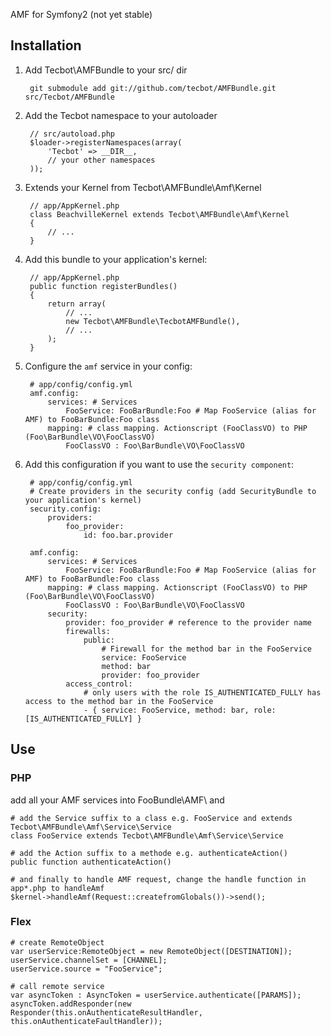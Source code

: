 AMF for Symfony2 (not yet stable)

## Installation

  1. Add Tecbot\AMFBundle to your src/ dir

          git submodule add git://github.com/tecbot/AMFBundle.git src/Tecbot/AMFBundle
    
  2. Add the Tecbot namespace to your autoloader

          // src/autoload.php
          $loader->registerNamespaces(array(
              'Tecbot' => __DIR__,
              // your other namespaces
          ));

  3. Extends your Kernel from Tecbot\AMFBundle\Amf\Kernel

          // app/AppKernel.php
          class BeachvilleKernel extends Tecbot\AMFBundle\Amf\Kernel
          {
              // ...
          }

  4. Add this bundle to your application's kernel:

          // app/AppKernel.php
          public function registerBundles()
          {
              return array(
                  // ...
                  new Tecbot\AMFBundle\TecbotAMFBundle(),
                  // ...
              );
          }

  5. Configure the `amf` service in your config:

          # app/config/config.yml
          amf.config:
              services: # Services
                  FooService: FooBarBundle:Foo # Map FooService (alias for AMF) to FooBarBundle:Foo class
              mapping: # class mapping. Actionscript (FooClassVO) to PHP (Foo\BarBundle\VO\FooClassVO)
                  FooClassVO : Foo\BarBundle\VO\FooClassVO

  6. Add this configuration if you want to use the `security component`:
          
          # app/config/config.yml
          # Create providers in the security config (add SecurityBundle to your application's kernel)
          security.config:
              providers:
                  foo_provider:
                      id: foo.bar.provider

          amf.config:
              services: # Services
                  FooService: FooBarBundle:Foo # Map FooService (alias for AMF) to FooBarBundle:Foo class
              mapping: # class mapping. Actionscript (FooClassVO) to PHP (Foo\BarBundle\VO\FooClassVO)
                  FooClassVO : Foo\BarBundle\VO\FooClassVO
              security:
                  provider: foo_provider # reference to the provider name
                  firewalls:
                      public:
                          # Firewall for the method bar in the FooService
                          service: FooService
                          method: bar
                          provider: foo_provider
                  access_control:
                      # only users with the role IS_AUTHENTICATED_FULLY has access to the method bar in the FooService
                      - { service: FooService, method: bar, role: [IS_AUTHENTICATED_FULLY] }

## Use

### PHP

add all your AMF services into FooBundle\AMF\ and

    # add the Service suffix to a class e.g. FooService and extends Tecbot\AMFBundle\Amf\Service\Service
    class FooService extends Tecbot\AMFBundle\Amf\Service\Service

    # add the Action suffix to a methode e.g. authenticateAction()
    public function authenticateAction()

    # and finally to handle AMF request, change the handle function in app*.php to handleAmf
    $kernel->handleAmf(Request::createfromGlobals())->send();

### Flex

    # create RemoteObject
    var userService:RemoteObject = new RemoteObject([DESTINATION]);
    userService.channelSet = [CHANNEL];
    userService.source = "FooService";

    # call remote service
    var asyncToken : AsyncToken = userService.authenticate([PARAMS]);
    asyncToken.addResponder(new Responder(this.onAuthenticateResultHandler, this.onAuthenticateFaultHandler));